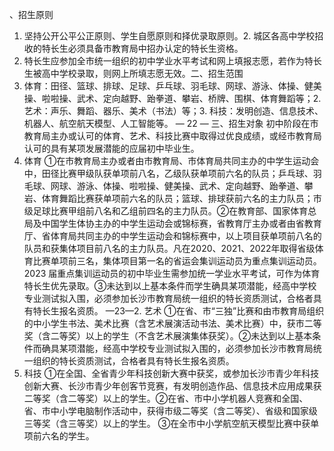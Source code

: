 、招生原则
1. 坚持公开公平公正原则、学生自愿原则和择优录取原则。2. 城区各高中学校招收的特长生必须具备市教育局中招办认定的特长生资格。
3. 特长生应参加全市统一组织的初中学业水平考试和网上填报志愿，若作为特长生被高中学校录取，则网上所填志愿无效。二、招生范围
1. 体育：田径、篮球、排球、足球、乒乓球、羽毛球、网球、游泳、体操、健美操、啦啦操、武术、定向越野、跆拳道、攀岩、桥牌、围棋、体育舞蹈等；2. 艺术：声乐、舞蹈、器乐、美术（书法）等；3. 科技：发明创造、信息技术、机器人、航空航天模型、人工智能等。
— 22 —
三、招生对象
初中阶段在市教育局主办或认可的体育、艺术、科技比赛中取得过优良成绩，或经市教育局认可的具有某项发展潜能的应届初中毕业生。
1. 体育
①在市教育局主办或者由市教育局、市体育局共同主办的中学生运动会中，田径比赛甲级队获单项前八名，乙级队获单项前六名的队员；乒乓球、羽毛球、网球、游泳、体操、啦啦操、健美操、武术、定向越野、跆拳道、攀岩、体育舞蹈比赛获单项前六名的队员；篮球、排球获前六名的主力队员；市级足球比赛甲组前八名和乙组前四名的主力队员。②在教育部、国家体育总局及中国学生体协主办的中学生运动会或锦标赛，省教育厅主办或者由省教育厅、省体育局共同主办的中学生运动会和锦标赛中，以上项目获单项前八名的队员和获集体项目前八名的主力队员。凡在2020、2021、2022年取得省级体育比赛单项前三名，集体项目第一名的省运会集训运动员为重点集训运动员。2023 届重点集训运动员的初中毕业生需参加统一学业水平考试，可作为体育特长生优先录取。③未达到以上基本条件而学生确具某项潜能，经高中学校专业测试拟入围，必须参加长沙市教育局统一组织的特长资质测试，合格者具有特长生报名资质。
—23—2. 艺术
①在省、市“三独”比赛和由市教育局组织的中小学生书法、美术比赛（含艺术展演活动书法、美术比赛）中，获市二等奖（含二等奖）以上的学生（不含艺术展演集体获奖）。②未达到以上基本条件而确具某项潜能，经高中学校专业测试拟入围的，必须参加长沙市教育局统一组织的特长资质测试，合格者具有特长生报名资质。
3. 科技
①在全国、全省青少年科技创新大赛中获奖，或参加长沙市青少年科技创新大赛、长沙市青少年创客节竞赛，有发明创造作品、信息技术应用成果获二等奖（含二等奖）以上的学生。②在省、市中小学机器人竞赛和全国、省、市中小学电脑制作活动中，获得市级二等奖（含二等奖）、省级和国家级三等奖（含三等奖）以上的学生。
③在全市中小学航空航天模型比赛中获单项前六名的学生。
